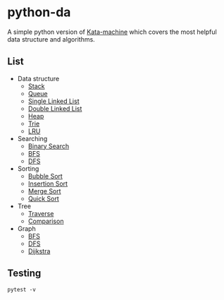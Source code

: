 # python-da
A simple python version of [Kata-machine](https://github.com/ThePrimeagen/kata-machine) which covers the most helpful data structure and algorithms.

## List
* Data structure
  * [Stack](https://github.com/tranhaiquankhtn/python-da/blob/master/da/data_structure/stack.py)
  * [Queue](https://github.com/tranhaiquankhtn/python-da/blob/master/da/data_structure/queue.py)
  * [Single Linked List](https://github.com/tranhaiquankhtn/python-da/blob/master/da/data_structure/linked_list.py)
  * [Double Linked List](https://github.com/tranhaiquankhtn/python-da/blob/master/da/data_structure/doubly_linked_list.py)
  * [Heap](https://github.com/tranhaiquankhtn/python-da/blob/master/da/data_structure/heap.py)
  * [Trie](https://github.com/tranhaiquankhtn/python-da/blob/master/da/data_structure/trie.py)
  * [LRU](https://github.com/tranhaiquankhtn/python-da/blob/master/da/data_structure/lru.py)
* Searching
  * [Binary Search](https://github.com/tranhaiquankhtn/python-da/blob/master/da/searching/binary_search.py)
  * [BFS](https://github.com/tranhaiquankhtn/python-da/blob/master/da/searching/bt_bfs.py)
  * [DFS](https://github.com/tranhaiquankhtn/python-da/blob/master/da/searching/bt_dfs.py)
* Sorting
  * [Bubble Sort](https://github.com/tranhaiquankhtn/python-da/blob/master/da/sorting/buble_sort.py)
  * [Insertion Sort](https://github.com/tranhaiquankhtn/python-da/blob/master/da/sorting/insertion_sort.py)
  * [Merge Sort](https://github.com/tranhaiquankhtn/python-da/blob/master/da/sorting/merge_sort.py)
  * [Quick Sort](https://github.com/tranhaiquankhtn/python-da/blob/master/da/sorting/quick_sort.py)
* Tree
  * [Traverse](https://github.com/tranhaiquankhtn/python-da/blob/master/da/tree/traverse.py)
  * [Comparison](https://github.com/tranhaiquankhtn/python-da/blob/master/da/tree/compare.py)
* Graph
  * [BFS](https://github.com/tranhaiquankhtn/python-da/blob/master/da/graph/bfs.py)
  * [DFS](https://github.com/tranhaiquankhtn/python-da/blob/master/da/graph/dfs.py)
  * [Dijkstra](https://github.com/tranhaiquankhtn/python-da/blob/master/da/graph/dijkstra.py)


## Testing
```
pytest -v
```
